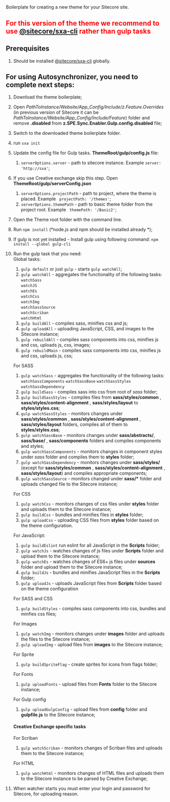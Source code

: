 ##
Boilerplate for creating a new theme for your Sitecore site. 

## <p style="color:red">For this version of the theme we recommend to use [@sitecore/sxa-cli](https://www.npmjs.com/package/@sitecore/sxa-cli) rather than gulp tasks</p>

## Prerequisites

1. Should be installed [@sitecore/sxa-cli](https://www.npmjs.com/package/@sitecore/sxa-cli) globally.  


## For using Autosynchronizer, you need to complete next steps:

1. Download the theme boilerplate;
2. Open *PathToInstance/Website/App_Config/Include/z.Feature.Overrides* (in previous version of Sitecore it can be *PathToInstance/Website/App_Config/Include/Feature*) folder and remove **.disabled** from **z.SPE.Sync.Enabler.Gulp.config.disabled** file;
3. Switch to the downloaded theme boilerplate folder.
4. run `sxa init`
5. Update the config file for Gulp tasks. **ThemeRoot/gulp/config.js** file:
    1. `serverOptions.server` - path to sitecore instance. Example `server: 'http://sxa'`;
6. If you use Creative exchange skip this step. Open **ThemeRoot/gulp/serverConfig.json** 
     1. `serverOptions.projectPath` - path to project, where the theme is placed. Example ` projectPath: '/themes'`;
    2. `serverOptions.themePath` - path to basic theme folder from the project root. Example ` themePath: '/Basic2'`;
7. Open the Theme root folder with the command line.
8. Run `npm install` (*node.js and npm should be installed already *);
9. If gulp is not yet installed - Install gulp using following command: `npm install --global gulp-cli` 
10. Run the gulp task that you need: <br/>
    Global tasks:
    1. `gulp default` or just `gulp` - starts `gulp watchAll`;
    2. `gulp watchAll` - aggregates the functionality of the following tasks:<br/>
            `watchSass`<br/>
            `watchJS`<br/>
            `watchEs`<br/>
            `watchCss`<br/>
            `watchImg`<br/>
            `watchSassSource`<br/>
            `watchScriban`<br/>
            `watchHtml`<br/>
    3. `gulp buildAll` - compiles sass, minifies css and js;
    4. `gulp uploadAll` - uploading JavaScript, CSS, and images to the Sitecore instance;
    5. `gulp rebuildAll` - compiles sass components into css, minifies js and css, uploads js, css, images;
    6. `gulp rebuildMain` - compiles sass components into css, minifies js and css, uploads js, css;

    For SASS
    1. `gulp watchSass` - aggregates the functionality of the following tasks:<br/>
        `watchSassComponents`
        `watchSassBase`
        `watchSassStyles`
        `watchSassDependency`
    1. `gulp buildSass` - compiles sass into css from root of *sass* folder;
    2. `gulp buildSassStyles` - compiles files from **sass/styles/common** , **sass/styles/content-alignment** , **sass/styles/layout**  to **styles/styles.css**;
    3. `gulp watchSassStyles` - monitors changes under **sass/styles/common** , **sass/styles/content-alignment** , **sass/styles/layout** folders, compiles all of them to **styles/styles.css**;
    4. `gulp watchSassBase` - monitors changes under  **sass/abstracts/**, **sass/base/** , **sass/components** folders and compiles components and styles;
    5. `gulp watchSassComponents` - monitors changes in component styles under *sass* folder and compiles them to **styles** folder;
    6. `gulp watchSassDependency` - monitors changes under **sass/styles/** (except for **sass/styles/common** , **sass/styles/content-alignment** , **sass/styles/layout**) and compiles appropriate components;
    7. `gulp watchSassSource` - monitors changed under **sass/\*** folder and uploads changed file to the Sitecore instance;

    For CSS
    1. `gulp watchCss` - monitors changes of css files under **styles** folder and uploads them to the Sitecore instance;
    2. `gulp buildCss` - bundles and minifies files in **styles** folder;
    3. `gulp uploadCss` - uploading CSS files from **styles** folder based on the theme configuration.

    For JavaScript:
    1. `gulp buildEslint` run eslint for all JavaScript in the **Scripts** folder;
    2. `gulp watchJs` - watches changes of js files under **Scripts** folder and upload them to the Sitecore instance;
    2. `gulp watchEs` - watches changes of ES6+ js files under **sources** folder and upload them to the Sitecore instance;
    3. `gulp buildJs` - bundles and minifies JavaScript files in the **Scripts** folder;
    4. `gulp uploadJs` - uploads JavaScript files from **Scripts** folder based on the theme configuration

    For SASS and CSS
    1. `gulp buildStyles` - compiles sass components into css, bundles and minfies css files;

    For Images
    1. `gulp watchImg` - monitors changes under **images** folder and uploads the files to the Sitecore instance;
    2. `gulp uploadImg` - upload files from **images** to the Sitecore instance;

    For Sprite
    1. `gulp buildSpriteFlag` - create sprites for icons from flags folder;

    For Fonts
    1. `gulp uploadFonts` - upload files from **Fonts** folder to the Sitecore instance;

    For Gulp config
    1. `gulp uploadGulpConfig` - upload files from **config** folder and **gulpfile.js** to the Sitecore instance;

    #### Creative Exchange specific tasks<br/>
    For Scriban 
    1. `gulp watchScriban` - monitors changes of Scriban files and uploads them to the Sitecore instance;

    For HTML 
    1. `gulp watchHtml` - monitors changes of HTML files and uploads them to the Sitecore instance to be parsed by Creative Exchange;
    
11. When watcher starts you must enter your login and password for Sitecore, for uploading reason.

